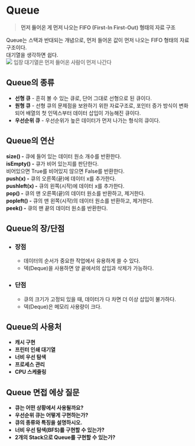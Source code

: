 # Queue
  > **먼저 들어온 게 먼저 나오는 FIFO (First-In First-Out) 형태의 자료 구조**
  
  Queue는 스택과 반대되는 개념으로, 먼저 들어온 값이 먼저 나오는 FIFO 형태의 자료 구조이다.  
  대기열을 생각하면 쉽다.  
  ![](https://img.newspim.com/news/2023/02/01/230201164600129_w.jpg)
  <span style="color: gray; font-weight: bolder">입장 대기열은 먼저 들어온 사람이 먼저 나간다</span>

  ## Queue의 종류
  - **선형 큐** - 흔히 볼 수 있는 큐로, 단어 그대로 선형으로 된 큐이다.
  - **원형 큐** - 선형 큐의 문제점을 보완하기 위한 자료구조로, 포인터 증가 방식이 변화되어 배열의 첫 인덱스부터 데이터 삽입이 가능해진 큐이다.
  - **우선순위 큐** - 우선순위가 높은 데이터가 먼저 나가는 형식의 큐이다.

  ## Queue의 연산
  **size() -** 큐에 들어 있는 데이터 원소 개수를 반환한다.  
  **isEmpty() -** 큐가 비어 있는지를 판단한다.  
  비어있으면 True를 비어있지 않으면 False를 반환한다.  
  **push(x) -** 큐의 오른쪽(끝)에 데이터 x를 추가한다.  
  **pushleft(x) -** 큐의 왼쪽(시작)에 데이터 x를 추가한다.  
  **pop() -** 큐의 맨 오른쪽(끝)의 데이터 원소를 반환하고, 제거한다.  
  **popleft() -** 큐의 맨 왼쪽(시작)의 데이터 원소를 반환하고, 제거한다.  
  **peek() -** 큐의 맨 끝의 데이터 원소를 반환한다.  

  ## Queue의 장/단점
  - ### 장점
    - 데이터의 순서가 중요한 작업에서 유용하게 쓸 수 있다.
    - 덱(Deque)을 사용하면 양 끝에서의 삽입과 삭제가 가능하다.

  - ### 단점
    - 큐의 크기가 고정되 있을 때, 데이터가 다 차면 더 이상 삽입이 불가하다.
    - 덱(Deque)은 메모리 사용량이 크다.

  ## Queue의 사용처
  - **캐시 구현**
  - **프린터 인쇄 대기열**
  - **너비 우선 탐색**
  - **프로세스 관리**
  - **CPU 스케줄링**

  ## Queue 면접 에상 질문
  - **큐는 어떤 상황에서 사용될까요?**
  - **우선순위 큐는 어떻게 구현하는가?**
  - **큐의 종류와 특징을 설명하시오.**
  - **너비 우선 탐색(BFS)를 구현할 수 있는가?**
  - **2개의 Stack으로 Queue를 구현할 수 있는가?**